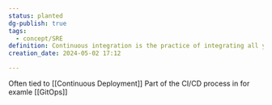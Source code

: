 ```yaml
---
status: planted
dg-publish: true
tags:
  - concept/SRE
definition: Continuous integration is the practice of integrating all your code changes into the main branch of a shared source code repository early and often, automatically testing each change when you commit or merge them, and automatically kicking off a build.
creation_date: 2024-05-02 17:12

---
```

Often tied to [[Continuous Deployment]]
Part of the CI/CD process in for examle [[GitOps]]

